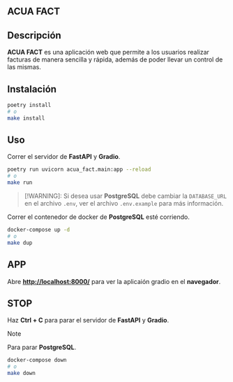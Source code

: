 ## ACUA FACT

## Descripción

**ACUA FACT** es una aplicación web que permite a los usuarios realizar facturas de manera sencilla y rápida, además de poder llevar un control de las mismas.

## Instalación

```bash
poetry install
# o
make install
```

## Uso

Correr el servidor de **FastAPI** y **Gradio**.

```bash
poetry run uvicorn acua_fact.main:app --reload
# o
make run
```

> [!WARNING]: Si desea usar **PostgreSQL** debe cambiar la `DATABASE_URL` en el archivo `.env`, ver el archivo `.env.example` para más información.

Correr el contenedor de docker de **PostgreSQL** esté corriendo.

```bash
docker-compose up -d
# o
make dup
```

## APP

Abre [**http://localhost:8000/**](http://localhost:8000/) para ver la aplicaión gradio en el **navegador**.

## STOP

Haz **Ctrl + C** para parar el servidor de **FastAPI** y **Gradio**.

> [!NOTE]
Para parar **PostgreSQL**.

```bash
docker-compose down
# o
make down
```
